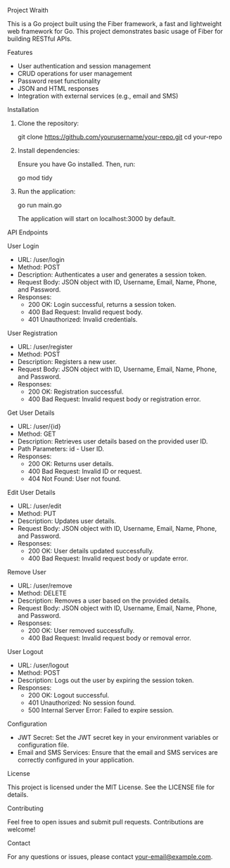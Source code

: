 Project Wraith

This is a Go project built using the Fiber framework, a fast and lightweight web framework for Go. This project demonstrates basic usage of Fiber for building RESTful APIs.

Features

- User authentication and session management
- CRUD operations for user management
- Password reset functionality
- JSON and HTML responses
- Integration with external services (e.g., email and SMS)

Installation

1. Clone the repository:

   git clone https://github.com/yourusername/your-repo.git
   cd your-repo

2. Install dependencies:

   Ensure you have Go installed. Then, run:

   go mod tidy

3. Run the application:

   go run main.go

   The application will start on localhost:3000 by default.

API Endpoints

User Login

- URL: /user/login
- Method: POST
- Description: Authenticates a user and generates a session token.
- Request Body: JSON object with ID, Username, Email, Name, Phone, and Password.
- Responses:
    - 200 OK: Login successful, returns a session token.
    - 400 Bad Request: Invalid request body.
    - 401 Unauthorized: Invalid credentials.

User Registration

- URL: /user/register
- Method: POST
- Description: Registers a new user.
- Request Body: JSON object with ID, Username, Email, Name, Phone, and Password.
- Responses:
    - 200 OK: Registration successful.
    - 400 Bad Request: Invalid request body or registration error.

Get User Details

- URL: /user/{id}
- Method: GET
- Description: Retrieves user details based on the provided user ID.
- Path Parameters: id - User ID.
- Responses:
    - 200 OK: Returns user details.
    - 400 Bad Request: Invalid ID or request.
    - 404 Not Found: User not found.

Edit User Details

- URL: /user/edit
- Method: PUT
- Description: Updates user details.
- Request Body: JSON object with ID, Username, Email, Name, Phone, and Password.
- Responses:
    - 200 OK: User details updated successfully.
    - 400 Bad Request: Invalid request body or update error.

Remove User

- URL: /user/remove
- Method: DELETE
- Description: Removes a user based on the provided details.
- Request Body: JSON object with ID, Username, Email, Name, Phone, and Password.
- Responses:
    - 200 OK: User removed successfully.
    - 400 Bad Request: Invalid request body or removal error.

User Logout

- URL: /user/logout
- Method: POST
- Description: Logs out the user by expiring the session token.
- Responses:
    - 200 OK: Logout successful.
    - 401 Unauthorized: No session found.
    - 500 Internal Server Error: Failed to expire session.

Configuration

- JWT Secret: Set the JWT secret key in your environment variables or configuration file.
- Email and SMS Services: Ensure that the email and SMS services are correctly configured in your application.

License

This project is licensed under the MIT License. See the LICENSE file for details.

Contributing

Feel free to open issues and submit pull requests. Contributions are welcome!

Contact

For any questions or issues, please contact your-email@example.com.
